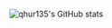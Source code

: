 ![qhur135's GitHub stats](https://github-readme-stats.vercel.app/api?username=qhur135&show_icons=true)
